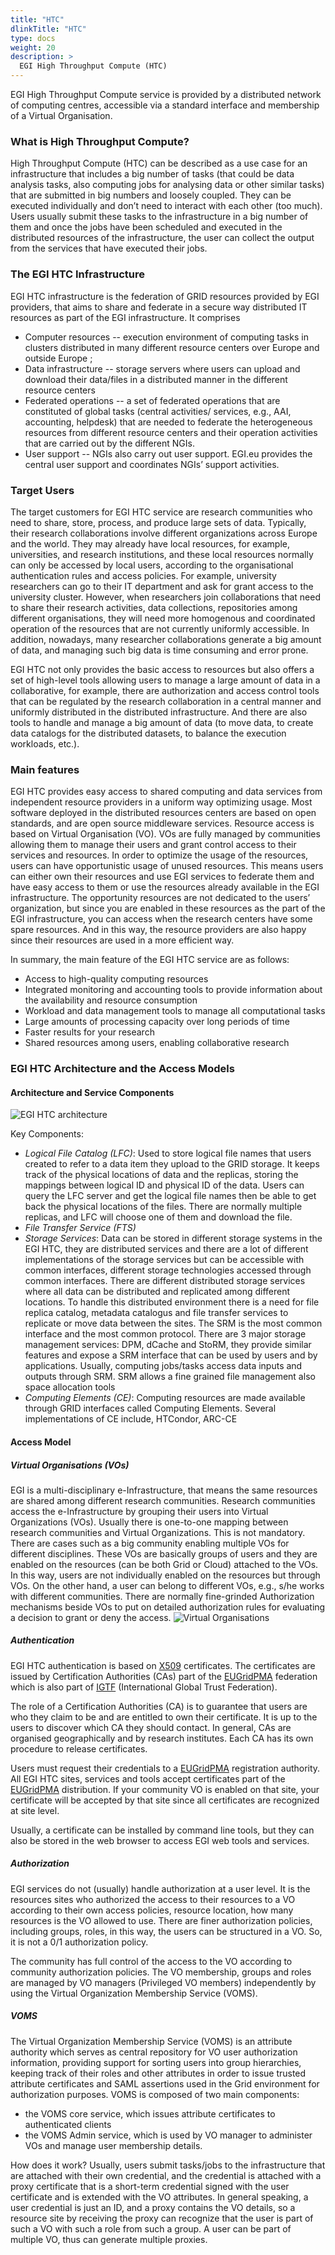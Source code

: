 ```yaml
---
title: "HTC"
dlinkTitle: "HTC"
type: docs
weight: 20
description: >
  EGI High Throughput Compute (HTC)
---
```

EGI High Throughput Compute service is provided by a distributed network of computing centres, accessible via a standard interface and membership of a Virtual Organisation.
### What is High Throughput Compute? 
High Throughput Compute (HTC) can be described as a use case for an infrastructure that includes a big number of tasks (that could be data analysis tasks, also computing jobs for analysing data or other similar tasks) that are submitted in big numbers and loosely coupled. They can be executed individually and don’t need to interact with each other (too much). Users usually submit these tasks to the infrastructure in a big number of them and once the jobs have been scheduled and executed in the distributed resources of the infrastructure, the user can collect the output from the services that have executed their jobs.

### The EGI HTC Infrastructure
EGI HTC infrastructure is the federation of GRID resources provided by EGI providers, that aims to share and federate in a secure way distributed IT resources as part of the EGI infrastructure. It comprises
- Computer resources -- execution environment of computing tasks in clusters distributed in many different resource centers over Europe and outside Europe ; 
- Data infrastructure -- storage servers where users can upload and download their data/files in a distributed manner in the different resource centers 
- Federated operations -- a set of federated operations that are constituted of global tasks (central activities/ services, e.g., AAI, accounting, helpdesk) that are needed to federate the heterogeneous resources from different resource centers and their operation activities that are carried out by the different NGIs. 
- User support --  NGIs also carry out user support. EGI.eu provides the central user support and coordinates NGIs’ support activities.

### Target Users 
The target customers for EGI HTC service are research communities who need to share, store, process, and produce large sets of data. Typically, their research collaborations involve different organizations across Europe and the world. They may already have local resources, for example, universities, and research institutions, and these local resources normally can only be accessed by local users, according to the organisational authentication rules and access policies. For example, university researchers can go to their IT department and ask for grant access to the university cluster. However, when researchers join collaborations that need to share their research activities, data collections, repositories among different organisations, they will need more homogenous and coordinated operation of the resources that are not currently uniformly accessible. In addition, nowadays, many researcher collaborations generate a big amount of data, and managing such big data is time consuming and error prone. 

EGI HTC not only provides the basic access to resources but also offers a set of high-level tools allowing users to manage a large amount of data in a collaborative, for example, there are authorization and access control tools that can be regulated by the research collaboration in a central manner and uniformly distributed in the distributed infrastructure. And there are also tools to handle and manage a big amount of data (to move data, to create data catalogs for the distributed datasets, to balance the execution workloads, etc.).

### Main features
EGI HTC provides easy access to shared computing and data services from independent resource providers in a uniform way optimizing usage.  Most software deployed in the distributed resources centers are based on open standards, and are open source middleware services. Resource access is based on Virtual Organisation (VO). VOs are fully managed by communities allowing them to manage their users and grant control access to their services and resources. In order to optimize the usage of the resources, users can have opportunistic usage of unused resources. This means users can either own their resources and use EGI services to federate them and have easy access to them or use the resources already available in the EGI infrastructure. The opportunity resources are not dedicated to the users’ organization, but since you are enabled in these resources as the part of the EGI infrastructure, you can access when the research centers have some spare resources. And in this way, the resource providers are also happy since their resources are used in a more efficient way.

In summary, the main feature of the EGI HTC service are as follows: 
- Access to high-quality computing resources
- Integrated monitoring and accounting tools to provide information about the availability and resource consumption
- Workload and data management tools to manage all computational tasks
- Large amounts of processing capacity over long periods of time
- Faster results for your research
- Shared resources among users, enabling collaborative research

### EGI HTC Architecture and the Access Models
#### Architecture and Service Components
![EGI HTC architecture](htc_archtecture.png)

Key Components:
- _Logical File Catalog (LFC)_: Used to store logical file names that users created to refer to a data item they upload to the GRID storage. It keeps track of the physical locations of data and the replicas, storing the mappings between logical ID and physical ID of the data. Users can query the LFC server and get the logical file names then be able to get back the physical locations of the files. There are normally multiple replicas, and LFC will choose one of them and download the file. 
- _File Transfer Service (FTS)_
- _Storage Services_: Data can be stored in different storage systems in the EGI HTC, they are distributed services and there are a lot of different implementations of the storage services but can be accessible with common interfaces, different storage technologies accessed through common interfaces. There are different distributed storage services where all data can be distributed and replicated among different locations. To handle this distributed environment there is a need for file replica catalog, metadata catalogus and file transfer services to replicate or move data between the sites. The SRM is the most common interface and the most common protocol. There are 3 major storage management services: DPM, dCache and StoRM, they provide similar features and expose a SRM interface that can be used by users and by applications. Usually, computing jobs/tasks access data inputs and outputs through SRM. SRM allows a fine grained file management also space allocation tools 
- _Computing Elements (CE)_: Computing resources are made available through GRID interfaces called Computing Elements. Several implementations of CE include, HTCondor, ARC-CE
#### Access Model
##### Virtual Organisations (VOs)
EGI is a multi-disciplinary e-Infrastructure, that means the same resources are shared among different research communities. Research communities access the e-Infrastructure by grouping their users into Virtual Organizations (VOs). Usually there is one-to-one mapping between research communities and Virtual Organizations. This is not mandatory. There are cases such as a big community enabling multiple VOs for different disciplines. These VOs are basically groups of users and they are enabled on the resources (can be both Grid or Cloud) attached to the VOs. In this way, users are not individually enabled on the resources but through VOs. On the other hand, a user can belong to different VOs, e.g., s/he works with different communities. There are normally fine-grinded Authorization mechanisms beside VOs to put on detailed authorization rules for evaluating a decision to grant or deny the access.
![Virtual Organisations](htc_vo_access_model.png) 
##### Authentication
EGI HTC authentication is based on [X509](https://tools.ietf.org/html/rfc5280) certificates. The certificates are issued by Certification Authorities (CAs) part of the [EUGridPMA](https://www.eugridpma.org/) federation which is also part of [IGTF](https://www.igtf.net/) (International Global Trust Federation). 

The role of a Certification Authorities (CA) is to guarantee that users are who they claim to be and are entitled to own their certificate. It is up to the users to discover which CA they should contact. In general, CAs are organised geographically and by research institutes. Each CA has its own procedure to release certificates.

Users must request their credentials to a [EUGridPMA](https://www.eugridpma.org/) registration authority. All EGI HTC sites, services and tools accept certificates part of the [EUGridPMA](https://www.eugridpma.org/) distribution. If your community VO is enabled on that site, your certificate will be accepted by that site since all certificates are recognized at site level. 

Usually, a certificate can be installed by command line tools, but they can also be stored in the web browser to access EGI web tools and services. 

##### Authorization
EGI services do not (usually) handle authorization at a user level. It is the resources sites who authorized the access to their resources to a VO according to their own access policies, resource location, how many resources is the VO allowed to use. There are finer authorization policies, including groups, roles, in this way, the users can be structured in a VO. So, it is not a 0/1 authorization policy.

The community has full control of the access to the VO according to community authorization policies. The VO membership, groups and roles are managed by VO managers (Privileged VO members) independently by using the Virtual Organization Membership Service (VOMS).
##### VOMS
The Virtual Organization Membership Service (VOMS) is an attribute authority which serves as central repository for VO user authorization information, providing support for sorting users into group hierarchies, keeping track of their roles and other attributes in order to issue trusted attribute certificates and SAML assertions used in the Grid environment for authorization purposes. VOMS is composed of two main components: 
- the VOMS core service, which issues attribute certificates to authenticated clients 
- the VOMS Admin service, which is used by VO manager to administer VOs and manage user membership details.

How does it work? Usually, users submit tasks/jobs to the infrastructure that are attached with their own credential, and the credential is attached with a proxy certificate that is a short-term credential signed with the user certificate and is extended with the VO attributes. In general speaking, a user credential  is just an ID, and a proxy contains the VO details, so a resource site by receiving the proxy can recognize that the user is part of such a VO with such a role from such a group. A user can be part of multiple VO, thus can generate multiple proxies.
